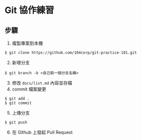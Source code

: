 # Git 協作練習

## 步驟
1. 複製專案到本機

  ```
  $ git clone https://github.com/104corp/git-practice-101.git
  ```

2. 新增分支

  ```
  $ git branch -b <自己取一個分支名稱>
  ```

3. 修改 `docs/list.md` 內容並存檔
4. commit 檔案變更

  ```
  $ git add .
  $ git commit
  ```

5. 上傳分支

  ```
  $ git push
  ```

6. 在 Github 上發起 Pull Request
